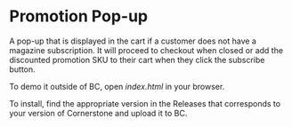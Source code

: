 # Promotion Pop-up
A pop-up that is displayed in the cart if a customer does not have a magazine subscription. It will proceed to checkout when closed or add the discounted promotion SKU to their cart when they click the subscribe button.

To demo it outside of BC, open _index.html_ in your browser.

To install, find the appropriate version in the Releases that corresponds to your version of Cornerstone and upload it to BC.
